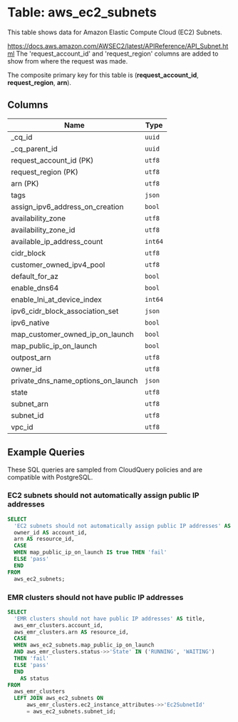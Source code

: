 # Table: aws_ec2_subnets

This table shows data for Amazon Elastic Compute Cloud (EC2) Subnets.

https://docs.aws.amazon.com/AWSEC2/latest/APIReference/API_Subnet.html
The 'request_account_id' and 'request_region' columns are added to show from where the request was made.

The composite primary key for this table is (**request_account_id**, **request_region**, **arn**).

## Columns

| Name          | Type          |
| ------------- | ------------- |
|_cq_id|`uuid`|
|_cq_parent_id|`uuid`|
|request_account_id (PK)|`utf8`|
|request_region (PK)|`utf8`|
|arn (PK)|`utf8`|
|tags|`json`|
|assign_ipv6_address_on_creation|`bool`|
|availability_zone|`utf8`|
|availability_zone_id|`utf8`|
|available_ip_address_count|`int64`|
|cidr_block|`utf8`|
|customer_owned_ipv4_pool|`utf8`|
|default_for_az|`bool`|
|enable_dns64|`bool`|
|enable_lni_at_device_index|`int64`|
|ipv6_cidr_block_association_set|`json`|
|ipv6_native|`bool`|
|map_customer_owned_ip_on_launch|`bool`|
|map_public_ip_on_launch|`bool`|
|outpost_arn|`utf8`|
|owner_id|`utf8`|
|private_dns_name_options_on_launch|`json`|
|state|`utf8`|
|subnet_arn|`utf8`|
|subnet_id|`utf8`|
|vpc_id|`utf8`|

## Example Queries

These SQL queries are sampled from CloudQuery policies and are compatible with PostgreSQL.

### EC2 subnets should not automatically assign public IP addresses

```sql
SELECT
  'EC2 subnets should not automatically assign public IP addresses' AS title,
  owner_id AS account_id,
  arn AS resource_id,
  CASE
  WHEN map_public_ip_on_launch IS true THEN 'fail'
  ELSE 'pass'
  END
FROM
  aws_ec2_subnets;
```

### EMR clusters should not have public IP addresses

```sql
SELECT
  'EMR clusters should not have public IP addresses' AS title,
  aws_emr_clusters.account_id,
  aws_emr_clusters.arn AS resource_id,
  CASE
  WHEN aws_ec2_subnets.map_public_ip_on_launch
  AND aws_emr_clusters.status->>'State' IN ('RUNNING', 'WAITING')
  THEN 'fail'
  ELSE 'pass'
  END
    AS status
FROM
  aws_emr_clusters
  LEFT JOIN aws_ec2_subnets ON
      aws_emr_clusters.ec2_instance_attributes->>'Ec2SubnetId'
      = aws_ec2_subnets.subnet_id;
```


